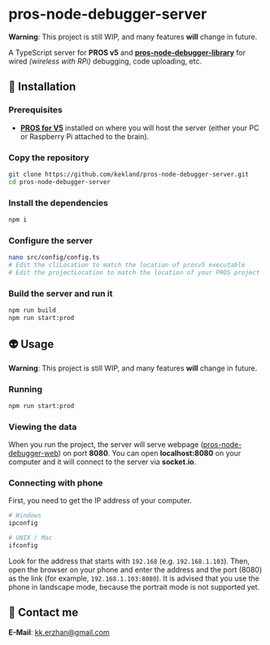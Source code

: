 
# pros-node-debugger-server

**Warning**: This project is still WIP, and many features **will** change in future.

A TypeScript server for **PROS v5** and [**pros-node-debugger-library**](https://github.com/kekland/pros-node-debugger-library) for wired *(wireless with RPi)* debugging, code uploading, etc.

## 🔧 Installation

### Prerequisites

- [**PROS for V5**](https://pros.cs.purdue.edu/) installed on where you will host the server (either your PC or Raspberry Pi attached to the brain).

### Copy the repository

```bash
git clone https://github.com/kekland/pros-node-debugger-server.git
cd pros-node-debugger-server
```

### Install the dependencies

```bash
npm i
```

### Configure the server

```bash
nano src/config/config.ts
# Edit the cliLocation to match the location of prosv5 executable
# Edit the projectLocation to match the location of your PROS project
```

### Build the server and run it

```bash
npm run build
npm run start:prod
```

## 👽 Usage

**Warning**: This project is still WIP, and many features **will** change in future.

### Running

```bash
npm run start:prod
```

### Viewing the data

When you run the project, the server will serve webpage ([pros-node-debugger-web](https://github.com/kekland/pros-node-debugger-web)) on port **8080**. You can open **localhost:8080** on your computer and it will connect to the server via **socket.io**.

### Connecting with phone

First, you need to get the IP address of your computer.

```bash
# Windows
ipconfig

# UNIX / Mac
ifconfig
```

Look for the address that starts with `192.168` (e.g. `192.168.1.103`). Then, open the browser on your phone and enter the address and the port (8080) as the link (for example, `192.168.1.103:8080`). It is advised that you use the phone in landscape mode, because the portrait mode is not supported yet.

## 📧 Contact me

**E-Mail**: kk.erzhan@gmail.com